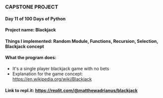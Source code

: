 ### CAPSTONE PROJECT

#### Day 11 of 100 Days of Python
#### Project name: Blackjack
#### Things I implemented: Random Module, Functions, Recursion, Selection, Blackjack concept

#### What the program does:
- It's a single player blackjack game with no bets
- Explanation for the game concept: https://en.wikipedia.org/wiki/Blackjack

#### Link to repl.it: https://replit.com/@matthewadrianus/blackjack

